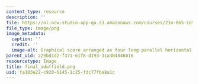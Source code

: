 ```yaml
---
content_type: resource
description: ''
file: https://ol-ocw-studio-app-qa.s3.amazonaws.com/courses/21m-065-introduction-to-musical-composition-spring-2014/fa103e22c92061451c25fdc77fba8a1c_final_aduffield.png
file_type: image/png
image_metadata:
  caption: ''
  credit: ''
  image-alt: Graphical score arranged as four long parallel horizontal bars.
parent_uid: 229bd1d2-f371-61f8-d193-31a304846016
resourcetype: Image
title: final_aduffield.png
uid: fa103e22-c920-6145-1c25-fdc77fba8a1c
---
```

